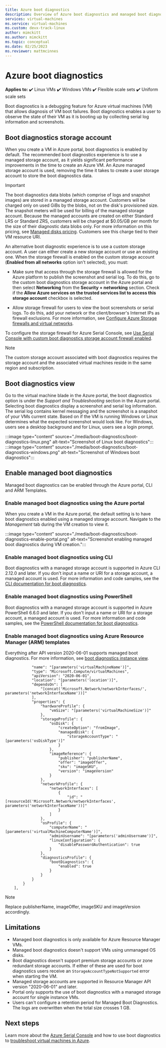 ```yaml
---
title: Azure boot diagnostics
description: Overview of Azure boot diagnostics and managed boot diagnostics
services: virtual-machines
ms.service: virtual-machines
ms.custom: devx-track-linux
author: mimckitt
ms.author: mimckitt
ms.topic: conceptual
ms.date: 02/25/2023
ms.reviewer: mattmcinnes
---
```


# Azure boot diagnostics

**Applies to:** :heavy_check_mark: Linux VMs :heavy_check_mark: Windows VMs :heavy_check_mark: Flexible scale sets :heavy_check_mark: Uniform scale sets

Boot diagnostics is a debugging feature for Azure virtual machines (VM) that allows diagnosis of VM boot failures. Boot diagnostics enables a user to observe the state of their VM as it is booting up by collecting serial log information and screenshots.

## Boot diagnostics storage account

When you create a VM in Azure portal, boot diagnostics is enabled by default. The recommended boot diagnostics experience is to use a managed storage account, as it yields significant performance improvements in the time to create an Azure VM. An Azure managed storage account is used, removing the time it takes to create a user storage account to store the boot diagnostics data.

> [!IMPORTANT]
> The boot diagnostics data blobs (which comprise of logs and snapshot images) are stored in a managed storage account. Customers will be charged only on used GiBs by the blobs, not on the disk's provisioned size. The snapshot meters will be used for billing of the managed storage account. Because the managed accounts are created on either Standard LRS or Standard ZRS, customers will be charged at $0.05/GB per month for the size of their diagnostic data blobs only. For more information on this pricing, see [Managed disks pricing](https://azure.microsoft.com/pricing/details/managed-disks/). Customers see this charge tied to their VM resource URI. 

An alternative boot diagnostic experience is to use a custom storage account. A user can either create a new storage account or use an existing one. When the storage firewall is enabled on the custom storage account (**Enabled from all networks** option isn't selected), you must:

- Make sure that access through the storage firewall is allowed for the Azure platform to publish the screenshot and serial log. To do this, go to the custom boot diagnostics storage account in the Azure portal and then select **Networking** from the **Security + networking** section. Check if the **Allow Azure services on the trusted services list to access this storage account** checkbox is selected.

- Allow storage firewall for users to view the boot screenshots or serial logs. To do this, add your network or the client/browser's Internet IPs as firewall exclusions. For more information, see [Configure Azure Storage firewalls and virtual networks](../storage/common/storage-network-security.md).

To configure the storage firewall for Azure Serial Console, see [Use Serial Console with custom boot diagnostics storage account firewall enabled](/troubleshoot/azure/virtual-machines/serial-console-windows#use-serial-console-with-custom-boot-diagnostics-storage-account-firewall-enabled).

> [!NOTE]
> The custom storage account associated with boot diagnostics requires the storage account and the associated virtual machines reside in the same region and subscription. 

## Boot diagnostics view

Go to the virtual machine blade in the Azure portal, the boot diagnostics option is under the *Support and Troubleshooting* section in the Azure portal. Selecting boot diagnostics display a screenshot and serial log information. The serial log contains kernel messaging and the screenshot is a snapshot of your VMs current state. Based on if the VM is running Windows or Linux determines what the expected screenshot would look like. For Windows, users see a desktop background and for Linux, users see a login prompt.

:::image type="content" source="./media/boot-diagnostics/boot-diagnostics-linux.png" alt-text="Screenshot of Linux boot diagnostics":::
:::image type="content" source="./media/boot-diagnostics/boot-diagnostics-windows.png" alt-text="Screenshot of Windows boot diagnostics":::

## Enable managed boot diagnostics

Managed boot diagnostics can be enabled through the Azure portal, CLI and ARM Templates.

### Enable managed boot diagnostics using the Azure portal

When you create a VM in the Azure portal, the default setting is to have boot diagnostics enabled using a managed storage account. Navigate to the *Management* tab during the VM creation to view it. 

:::image type="content" source="./media/boot-diagnostics/boot-diagnostics-enable-portal.png" alt-text="Screenshot enabling managed boot diagnostics during VM creation.":::

### Enable managed boot diagnostics using CLI

Boot diagnostics with a managed storage account is supported in Azure CLI 2.12.0 and later. If you don't input a name or URI for a storage account, a managed account is used. For more information and code samples, see the [CLI documentation for boot diagnostics](/cli/azure/vm/boot-diagnostics).

### Enable managed boot diagnostics using PowerShell

Boot diagnostics with a managed storage account is supported in Azure PowerShell 6.6.0 and later. If you don't input a name or URI for a storage account, a managed account is used. For more information and code samples, see the [PowerShell documentation for boot diagnostics](/powershell/module/az.compute/set-azvmbootdiagnostic).

### Enable managed boot diagnostics using Azure Resource Manager (ARM) templates

Everything after API version 2020-06-01 supports managed boot diagnostics. For more information, see [boot diagnostics instance view](/rest/api/compute/virtualmachines/createorupdate#bootdiagnostics).

```ARM Template
            "name": "[parameters('virtualMachineName')]",
            "type": "Microsoft.Compute/virtualMachines",
            "apiVersion": "2020-06-01",
            "location": "[parameters('location')]",
            "dependsOn": [
                "[concat('Microsoft.Network/networkInterfaces/', parameters('networkInterfaceName'))]"
            ],
            "properties": {
                "hardwareProfile": {
                    "vmSize": "[parameters('virtualMachineSize')]"
                },
                "storageProfile": {
                    "osDisk": {
                        "createOption": "fromImage",
                        "managedDisk": {
                            "storageAccountType": "[parameters('osDiskType')]"
                        }
                    },
                    "imageReference": {
                        "publisher": "publisherName",
                        "offer": "imageOffer",
                        "sku": "imageSKU",
                        "version": "imageVersion"
                    }
                },
                "networkProfile": {
                    "networkInterfaces": [
                        {
                            "id": "[resourceId('Microsoft.Network/networkInterfaces', parameters('networkInterfaceName'))]"
                        }
                    ]
                },
                "osProfile": {
                    "computerName": "[parameters('virtualMachineComputerName')]",
                    "adminUsername": "[parameters('adminUsername')]",
                    "linuxConfiguration": {
                        "disablePasswordAuthentication": true
                    }
                },
                "diagnosticsProfile": {
                    "bootDiagnostics": {
                        "enabled": true
                    }
                }
            }
        }
    ],

```

> [!NOTE]
> Replace publisherName, imageOffer, imageSKU and imageVersion accordingly.

## Limitations

- Managed boot diagnostics is only available for Azure Resource Manager VMs. 
- Managed boot diagnostics doesn't support VMs using unmanaged OS disks.
- Boot diagnostics doesn't support premium storage accounts or zone redundant storage accounts. If either of these are used for boot diagnostics users receive an `StorageAccountTypeNotSupported` error when starting the VM. 
- Managed storage accounts are supported in Resource Manager API version "2020-06-01" and later.
- Portal only supports the use of boot diagnostics with a managed storage account for single instance VMs.
- Users can't configure a retention period for Managed Boot Diagnostics. The logs are overwritten when the total size crosses 1 GB.

## Next steps

Learn more about the [Azure Serial Console](/troubleshoot/azure/virtual-machines/serial-console-overview) and how to use boot diagnostics to [troubleshoot virtual machines in Azure](/troubleshoot/azure/virtual-machines/boot-diagnostics).
